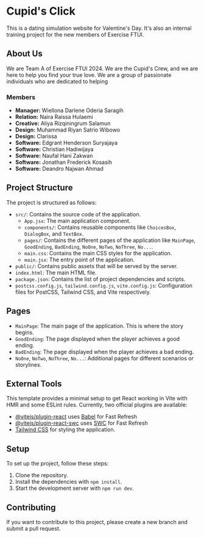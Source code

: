 # Cupid's Click

This is a dating simulation website for Valentine's Day. It's also an internal training project for the new members of Exercise FTUI.

## About Us

We are Team A of Exercise FTUI 2024. We are the Cupid's Crew, and we are here to help you find your true love. We are a group of passionate individuals who are dedicated to helping

### Members  

- **Manager:**	Wiellona Darlene Oderia Saragih
- **Relation:**	Naira Raissa Hulaemi
- **Creative:**	Aliya Rizqiningrum Salamun
- **Design:**	Muhammad Riyan Satrio Wibowo
- **Design:**	Clarissa
- **Software:**	Edgrant Henderson Suryajaya
- **Software:**	Christian Hadiwijaya
- **Software:**	Naufal Hani Zakwan
- **Software:**	Jonathan Frederick Kosasih
- **Software:**	Deandro Najwan Ahmad

## Project Structure

The project is structured as follows:

- `src/`: Contains the source code of the application.
  - `App.jsx`: The main application component.
  - `components/`: Contains reusable components like `ChoicesBox`, `DialogBox`, and `TextBox`.
  - `pages/`: Contains the different pages of the application like `MainPage`, `GoodEnding`, `BadEnding`, `NoOne`, `NoTwo`, `NoThree`, `No...`.
  - `main.css`: Contains the main CSS styles for the application.
  - `main.jsx`: The entry point of the application.
- `public/`: Contains public assets that will be served by the server.
- `index.html`: The main HTML file.
- `package.json`: Contains the list of project dependencies and scripts.
- `postcss.config.js`, `tailwind.config.js`, `vite.config.js`: Configuration files for PostCSS, Tailwind CSS, and Vite respectively.

## Pages

- `MainPage`: The main page of the application. This is where the story begins. 
- `GoodEnding`: The page displayed when the player achieves a good ending.
- `BadEnding`: The page displayed when the player achieves a bad ending.
- `NoOne`, `NoTwo`, `NoThree`, `No...`: Additional pages for different scenarios or storylines.

## External Tools

This template provides a minimal setup to get React working in Vite with HMR and some ESLint rules. Currently, two official plugins are available:

- [@vitejs/plugin-react](https://github.com/vitejs/vite-plugin-react/blob/main/packages/plugin-react/README.md) uses [Babel](https://babeljs.io/) for Fast Refresh
- [@vitejs/plugin-react-swc](https://github.com/vitejs/vite-plugin-react-swc) uses [SWC](https://swc.rs/) for Fast Refresh
- [Tailwind CSS](https://tailwindcss.com/) for styling the application.

## Setup

To set up the project, follow these steps:

1. Clone the repository.
2. Install the dependencies with `npm install`.
3. Start the development server with `npm run dev`.

## Contributing

If you want to contribute to this project, please create a new branch and submit a pull request.